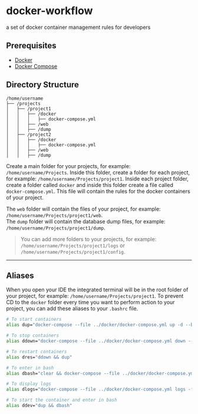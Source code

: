 # docker-workflow

a set of docker container management rules for developers

## Prerequisites

- [Docker](https://docs.docker.com/install/)
- [Docker Compose](https://docs.docker.com/compose/install/)

## Directory Structure

```
/home/username
├── /projects
│   ├── /project1
│   │   ├── /docker
│   │   │   ├── docker-compose.yml
│   │   ├── /web
│   │   ├── /dump
│   ├── /project2
│   │   ├── /docker
│   │   │   ├── docker-compose.yml
│   │   ├── /web
│   │   ├── /dump
```

Create a main folder for your projects, for example: `/home/username/Projects`. Inside this folder, create a folder for each project, for example: `/home/username/Projects/project1`. Inside each project folder, create a folder called `docker` and inside this folder create a file called `docker-compose.yml`. This file will contain the rules for the docker containers of your project.

The `web` folder will contain the files of your project, for example: `/home/username/Projects/project1/web`. \
The `dump` folder will contain the database dump files, for example: `/home/username/Projects/project1/dump`.

> You can add more folders to your projects, for example: `/home/username/Projects/project1/logs` or `/home/username/Projects/project1/config`.

---

## Aliases

When you open your IDE the integrated terminal will be in the root folder of your project, for example: `/home/username/Projects/project1`.
To prevent CD to the `docker` folder every time you want to perform action to your project, you can add these aliases to your `.bashrc` file.

```sh
# To start containers
alias dup="docker-compose --file ../docker/docker-compose.yml up -d --build"

# To stop containers
alias ddown="docker-compose --file ../docker/docker-compose.yml down --remove-orphans"

# To restart containers
alias dres="ddown && dup"

# To enter in bash
alias dbash="clear && docker-compose --file ../docker/docker-compose.yml exec -itu www-data -w /var/www/html web bash"

# To display logs
alias dlogs="docker-compose --file ../docker/docker-compose.yml logs -f --tail=100"

# To start the container and enter in bash
alias ddev="dup && dbash"
```